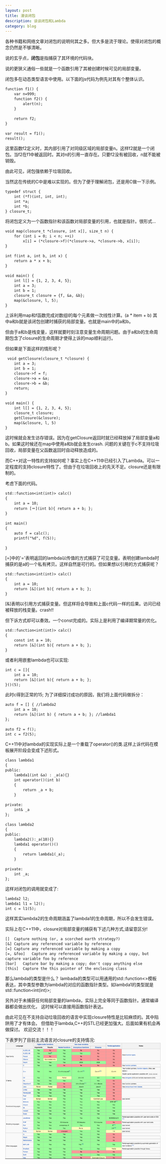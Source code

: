 ```yaml
---
layout: post
title: 漫谈闭包
description: 谈谈闭包和Lambda
category: blog
---
```


各种书籍和网络文章对闭包的说明何其之多。但大多是流于理论。使得对闭包的概念仍然是不够清晰。

说的玄乎点，**闭包**是指捕获了其环境的代码块。

说的更狭义通俗一些就是一个函数引用了其被创建时候可见的局部变量。

闭包多在动态类型语言中使用。以下面的js代码为例先对其有个整体认识。
	
	function f1() {
		var n=999;
		function f2() {
			alert(n);
		}
		
		return f2;
	}

	var result = f1();
	result();
	
这里函数f2定义时，其内部引用了对同级区域的局部变量n。这样f2就是一个闭包。当f2在f1中被返回时。其对n的引用一直存在。只要f2没有被回收，n就不能被销毁。

由此可见，闭包强依赖于垃圾回收。

当然这在传统的C中是难以实现的。但为了便于理解闭包，还是用C做一下示例。
	
	typedef struct {
	    int (*f)(int, int, int);
	    int *a;
	    int *b;
	} closure_t;

将闭包定义为一个函数指针和该函数对局部变量的引用，也就是指针。很形式...
 
	void map(closure_t *closure, int x[], size_t n) {
	    for (int i = 0; i < n; ++i)
	        x[i] = (*closure->f)(*closure->a, *closure->b, x[i]);
	}
	 
	int f(int a, int b, int x) {
	    return a * x + b;
	}
	 
	void main() {
	    int l[] = {1, 2, 3, 4, 5};
	    int a = 3;
	    int b = 1;
	    closure_t closure = {f, &a, &b};
	    map(&closure, l, 5);
	}
上诉利用map和f函数完成对数组l的每个元素做一次线性计算。(a * item + b) 其中a和b就是该闭包创建时捕获的局部变量。也就是main中的a和b。

但由于a和b是栈变量，这样就要时刻注意变量生命周期问题。由于a和b的生命周期包含了closure的生命周期才使得上诉的map顺利运行。

但如果是下面这样的情形呢？
	
	 void getClosure(closure_t *closure) {
		int a = 3;
		int b = 1;
		closure->f = f;
		closure->a = &a;
		closure->b = &b;
		return;
	}
	
	void main() {
		int l[] = {1, 2, 3, 4, 5};
		closure_t closure;
		getClosure(&closure);
	    map(&closure, l, 5)
	}
	
这时候就会发生访存错误。因为在getClosure返回时就已经释放掉了局部变量a和b。如果这时候还在map中使用a和b就会发生crash.	问题的关键在于c不支持垃圾回收，局部变量在父函数返回时自动释放造成的。

而C++对这一特性的支持如何呢？事实上在C++11中已经引入了Lambda。可以一定程度的支持closure特性了。但由于在垃圾回收上的先天不足。closure还是有限制的。

考虑下面的代码。

	std::function<int(int)> calc()
	{
	    int a = 10;
	    return [＝](int b){ return a + b; };
	}

	int main()
	{
		auto f = calc();
		printf("%d", f(5));
	
	}
[=]中的'='表明返回的lambda以传值的方式捕获了可见变量。表明创建lambda时捕获的是a的一个私有拷贝。这样自然是可行的。但如果想以引用的方式捕获呢？
	
	std::function<int(int)> calc()
	{
	    int a = 10;
	    return [&](int b){ return a + b; };
	}
	
[&]表明以引用方式捕获变量。但这样将会导致和上面c代码一样的后果。访问已经被释放的栈变量。crash!!

但下诉方式却可以奏效。一个const完成的。实际上是利用了编译期常量的优化。
	
	std::function<int(int)> calc()
	{
	    const int a = 10;
	    return [&](int b){ return a + b; };
	}

或者利用嵌套lambda也可以实现:

	int c = []{
        int a = 10;
        return [&](int b){ return a + b; };
    }()(5);

此时c得到正常的15;
为了详细探讨成功的原因，我们将上面代码做拆分：
	 
    auto f = [] { //lambda2
        int a = 10;
        return [&](int b) { return a + b; }; //lambda1
    };
    
    auto f2 = f();
    int c = f2(5);
   
C++11中对lambda的实现实际上是一个重载了operator()的类.这样上诉代码在模板展开阶段会变成下述形式。
	
	class lambda1
	{
	public:
		lambda1(int &a) : _a(a){}
		int operator()(int b)
		{
			return _a + b;
		}
		
	private:
		int& _a
	};

	class lambda2
	{
	public:
		lambda2():_a(10){}
		lambda1 operator()()
		{
			return lambda1(_a);
		}
	
	private:
		int _a;
	};

这样对闭包的调用就变成了:
	
	lambda2 l2;
	lambda1 l1 = l2();
	int c = l1(5);
	
这样其实lambda2的生命周期涵盖了lambda1的生命周期，所以不会发生错误。

实际上在C++11中，closure对局部变量的捕获有下述几种方式,请留意区分!

	[]	Capture nothing (or, a scorched earth strategy?)
	[&]	Capture any referenced variable by reference
	[=]	Capture any referenced variable by making a copy
	[=, &foo]	Capture any referenced variable by making a copy, but capture variable foo by reference
	[bar]	Capture bar by making a copy; don't copy anything else
	[this]	Capture the this pointer of the enclosing class
	
那么lambda的类型是什么？
lambada的类型可以用通用的std::function<>模板表达，其中类型参数为lambda的对应的函数指针类型。如lambda1的类型就是std::function<int(int)>;

另外对于未捕获任何局部变量的lambda，实际上完全等同于函数指针。通常编译器都会做出优化，
这时候可以直接用函数指针表达。

由此可见在不支持自动垃圾回收的语言中实现closure特性是比较麻烦的。其中陷阱用了才有体会。
但借助于lambda,C++的STL已经更加强大。后面如果有机会再做探讨。
欢迎交流！！！

下表罗列了目前主流语言对closure的支持情况:
![closure](/images/blog/closure.png)


[feimengspirit]:    http://feimengspirit.com  "feimengspirit"
